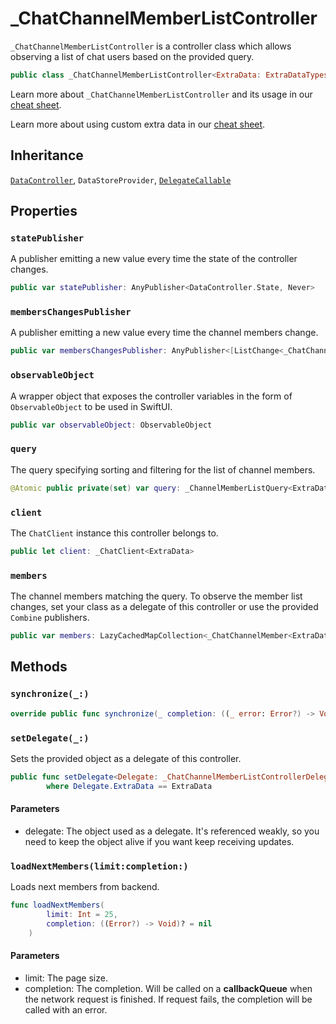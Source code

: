 # \_ChatChannelMemberListController

`_ChatChannelMemberListController` is a controller class which allows observing
a list of chat users based on the provided query.

``` swift
public class _ChatChannelMemberListController<ExtraData: ExtraDataTypes>: DataController, DelegateCallable, DataStoreProvider 
```

Learn more about `_ChatChannelMemberListController` and its usage in our [cheat sheet](https://github.com/GetStream/stream-chat-swift/wiki/StreamChat-SDK-Cheat-Sheet#user-list).

> 

Learn more about using custom extra data in our [cheat sheet](https://github.com/GetStream/stream-chat-swift/wiki/Cheat-Sheet#working-with-extra-data).

## Inheritance

[`DataController`](/DataController), `DataStoreProvider`, [`DelegateCallable`](/DelegateCallable)

## Properties

### `statePublisher`

A publisher emitting a new value every time the state of the controller changes.

``` swift
public var statePublisher: AnyPublisher<DataController.State, Never> 
```

### `membersChangesPublisher`

A publisher emitting a new value every time the channel members change.

``` swift
public var membersChangesPublisher: AnyPublisher<[ListChange<_ChatChannelMember<ExtraData.User>>], Never> 
```

### `observableObject`

A wrapper object that exposes the controller variables in the form of `ObservableObject` to be used in SwiftUI.

``` swift
public var observableObject: ObservableObject 
```

### `query`

The query specifying sorting and filtering for the list of channel members.

``` swift
@Atomic public private(set) var query: _ChannelMemberListQuery<ExtraData.User>
```

### `client`

The `ChatClient` instance this controller belongs to.

``` swift
public let client: _ChatClient<ExtraData>
```

### `members`

The channel members matching the query.
To observe the member list changes, set your class as a delegate of this controller or use the provided
`Combine` publishers.

``` swift
public var members: LazyCachedMapCollection<_ChatChannelMember<ExtraData.User>> 
```

## Methods

### `synchronize(_:)`

``` swift
override public func synchronize(_ completion: ((_ error: Error?) -> Void)? = nil) 
```

### `setDelegate(_:)`

Sets the provided object as a delegate of this controller.

``` swift
public func setDelegate<Delegate: _ChatChannelMemberListControllerDelegate>(_ delegate: Delegate)
        where Delegate.ExtraData == ExtraData 
```

> 

#### Parameters

  - delegate: The object used as a delegate. It's referenced weakly, so you need to keep the object alive if you want keep receiving updates.

### `loadNextMembers(limit:completion:)`

Loads next members from backend.

``` swift
func loadNextMembers(
        limit: Int = 25,
        completion: ((Error?) -> Void)? = nil
    ) 
```

#### Parameters

  - limit: The page size.
  - completion: The completion. Will be called on a **callbackQueue** when the network request is finished. If request fails, the completion will be called with an error.
